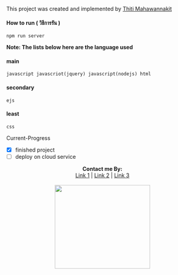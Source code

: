 This project was created and implemented by [Thiti Mahawannakit](https://www.facebook.com/n.o.m.o.r.e.1.2.8.0.2)

#### How to run ( วิธีการรัน )
`npm run server`



**Note: The lists below here are the language used**
#### main
`javascript javascriot(jquery) javascript(nodejs) html`
#### secondary
`ejs`
#### least
`css`

Current-Progress
- [x] finished project
- [ ] deploy on cloud service

<p align="center">
  <b>Contact me By:</b><br>
  <a href="#">Link 1</a> |
  <a href="#">Link 2</a> |
  <a href="#">Link 3</a>
  <br><br>
  <img src="https://media.giphy.com/media/h1u6yvxlVKmfLiSryA/giphy.gif" width="250" height="220">
</p>

